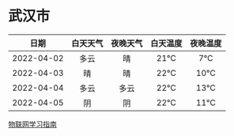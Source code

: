 # 武汉市
|日期|白天天气|夜晚天气|白天温度|夜晚温度|
|:--:|:--:|:--:|:--:|:--:|
|2022-04-02|多云|晴|21℃|7℃|
|2022-04-03|晴|晴|22℃|10℃|
|2022-04-04|多云|多云|22℃|13℃|
|2022-04-05|阴|阴|22℃|11℃|
 
[物联网学习指南](http://doc.lziqi.top/IoT)
